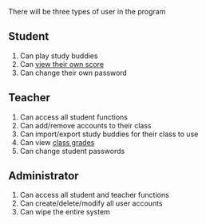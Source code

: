 There will be three types of user in the program

## Student ##
  1. Can play study buddies
  1. Can [view their own score](statistics.md)
  1. Can change their own password

## Teacher ##
  1. Can access all student functions
  1. Can add/remove accounts to their class
  1. Can import/export study buddies for their class to use
  1. Can view [class grades](statistics.md)
  1. Can change student passwords

## Administrator ##
  1. Can access all student and teacher functions
  1. Can create/delete/modify all user accounts
  1. Can wipe the entire system